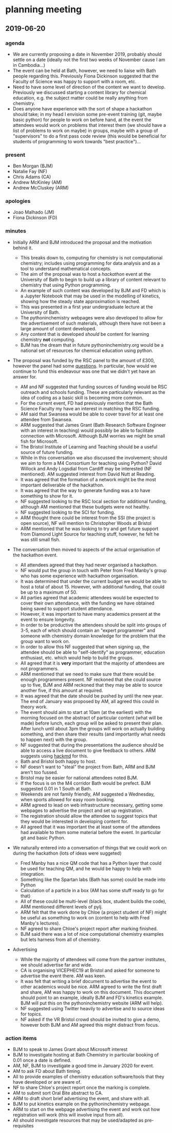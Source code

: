# planning meeting
## 2019-06-20

### agenda 

- We are currently proposing a date in November 2019, probably should settle on a date (ideally not the first two weeks of November cause I am in Cambodia...)
- The event can be held at Bath, however, we need to liaise with Bath people regarding this. Previously Fiona Dickinson suggested that the Faculty of Science was happy to support with a room, etc.
- Need to have some level of direction of the content we want to develop. Previously we discussed starting a content library for chemical education, e.g. the subject matter could be really anything from chemistry.
- Does anyone have experience with the sort of shape a hackathon should take; in my head I envision some pre-event training (git, maybe basic python) for people to work on before hand, at the event the attendees would work on problems that interest them (we should have a list of problems to work on maybe) in groups, maybe with a group of "supervisors" to do a first pass code review (this would be beneficial for students of programming to work towards "best practice")...

### present 

- Ben Morgan (BJM)
- Natalie Fay (NF)
- Chris Adams (CA)
- Andrew McKinley (AM)
- Andrew McCluskey (ARM)

### apologies 

- Joao Malhado (JM)
- Fiona Dickinson (FD) 

### minutes

- Initially ARM and BJM introduced the proposal and the motivation behind it. 
    - This breaks down to, computing for chemistry is not computational chemistry; includes using programming for data analysis and as a tool to understand mathematical concepts. 
    - The aim of the proposal was to host a *hackathon* event at the University of Bath to begin to build up a library of content relevant to chemistry that using Python programming. 
    - An example of such content was developed by BJM and FD which is a Jupyter Notebook that may be used in the modelling of kinetics, showing how the steady state approximation is reached. 
    - This was presented in a first year undergraduate lecture at the University of Bath.
    - The pythoninchemistry webpages were also developed to allow for the advertisement of such materials, although there have not been a large amount of content developed. 
    - Any content that is developed *should* be content for learning chemistry **not** computing. 
    - BJM has the dream that in future pythoninchemistry.org would be a national set of resources for chemical education using python. 
    
- The proposal was funded by the RSC panel to the amount of £300, however the panel had some [questions](../questions.md). In particular, how would we continue to fund this endeavour was one that we didn't yet have an answer for.
    - AM and NF suggested that funding sources of funding would be RSC outreach and schools funding. These are particularly relevant as the idea of coding as a basic skill is becoming more common. 
    - For the current event, FD had previously mention that the Bath Science Faculty my have an interest in matching the RSC funding. 
    - AM said that Swansea would be able to cover travel for at least one attendee from Swansea. 
    - ARM suggested that James Grant (Bath Research Software Engineer with an interest in teaching) would possibly be able to facilitate connection with Microsoft. Although BJM worries we might be small fish for Microsoft. 
    - The Bristol Institute of Learning and Teaching should be a useful source of future funding. 
    - While in this conversation we also discussed the involvement; should we aim to form a M4 Consortium for teaching using Python? David Willock and Andy Logsdial from Cardiff may be interested (NF mentioned). AM suggested interest from David Nutt at Reading. 
    - It was agreed that the formation of a network might be the most important deliverable of the hackathon. 
    - It was agreed that the way to generate funding was a to have something to show for it. 
    - NF suggested looking to the RSC local section for additional funding, although AM mentioned that these budgets were not healthy. 
    - NF suggested looking to the SCI for funding. 
    - ARM thought there could be interest from the SSI (the project is open source), NF will mention to Christopher Woods at Bristol
    - ARM mentioned that he was looking to try and get future support from Diamond Light Source for teaching stuff, however, he felt he was still small fish.     

- The conversation then moved to aspects of the actual organisation of the hackathon event.
    - All attendees agreed that they had never organised a hackathon.
    - NF would put the group in touch with Peter from Fred Manby's group who has some experience with hackathon organisation. 
    - It was determined that under the current budget we would be able to host a total of about 15. However, with additional funding, that could be up to a maximum of 50. 
    - All parties agreed that academic attendees would be expected to cover their own attendance, with the funding we have obtained being saved to support student attendance. 
    - However, it was important to have many academics present at the event to ensure longevity. 
    - In order to be productive the attendees should be split into groups of 3-5, each of which should contain an "expert programmer" and someone with chemistry domain knowledge for the problem that the group want to work on. 
    - In order to allow this NF suggested that when signing up, the attendee should be able to "self-identify" as programmer, education enthusiast, etc. which would help to build the groups.
    - All agreed that it is **very** important that the majority of attendees are not programmers. 
    - ARM mentioned that we need to make sure that there would be enough programmers present. NF reckoned that she could source up to five, BJM and ARM reckoned that they may be able to source another five, if this amount at required. 
    - It was agreed that the date should be pushed by until the new year. The end of January was proposed by AM, all agreed this could in theory work. 
    - The event should aim to start at 10am (at the earliest) with the morning focused on the abstract of particular content (what will be made) before lunch, each group will be asked to present their plan. After lunch until about 3pm the groups will work on actually building something, and then share their results (and importantly what needs to happen next) with the group.
    - NF suggested that during the presentations the audience should be able to access a live document to give feedback to others. ARM suggests using [hackmd](hackmd.io) for this.
    - Bath and Bristol both happy to host. 
    - NF doesn't want to "steal" the project from Bath, ARM and BJM aren't too fussed. 
    - Bristol may be easier for national attendees noted BJM. 
    - If the focus is on the M4 corridor Bath would be prefect. BJM suggested 0.01 in 1 South at Bath. 
    - Weekends are not family friendly, AM suggested a Wednesday, when sports allowed for easy room booking. 
    - ARM agreed to lead on web infrastructure necessary, getting some webpages to advertise the project and set up registration. 
    - The registration should allow the attendee to suggest topics that they would be interested in developing content for. 
    - All agreed that it was important the at least some of the attendees had available to them some material before the event. In particular git and basic Python. 
    
- We naturally entered into a conversation of things that we could work on during the hackathon (lots of ideas were suggeted)
    - Fred Manby has a nice QM code that has a Python layer that could be used for teaching QM, and he would be happy to help with integration. 
    - Something like the Spartan labs (Bath has some) could be made into Python
    - Calculation of a particle in a box (AM has some stuff ready to go for that) 
    - All of these could be multi-level (black box, student builds the code), ARM mentioned different levels of pylj. 
    - ARM felt that the work done by Chloe (a project student of NF) might be useful as something to work on (content to help with Fred Manby's lectures). 
    - NF agreed to share Chloe's project report after marking finished. 
    - BJM said there was a lot of nice computational chemistry examples but lets harness from all of chemistry. 
    
- Advertising
    - While the majority of attendees will come from the partner institutes, we should advertise far and wide. 
    - CA is organising VICEPHEC19 at Bristol and asked for someone to advertise the event there. AM was keen. 
    - It was felt that writing a brief document to advertise the event to other academics would be nice. ARM agreed to write the first draft and share, AM was happy to work on this document. This document should point to an example, ideally BJM and FD's kinetics example. BJM will put this on the pythoninchemistry website (ARM will help). 
    - NF suggested using Twitter heavily to advertise and to source ideas for topics. 
    - NF asked if the VR Bristol crowd should be invited to give a demo, however both BJM and AM agreed this might distract from focus. 
   
### action items

- BJM to speak to James Grant about Microsoft interest 
- BJM to investigate hosting at Bath Chemistry in particular booking of 0.01 once a date is defined.  
- AM, NF, BJM to investigate a good time in January 2020 for event. 
- AM to ask FD about Bath timing. 
- All to provide examples of chemistry education software/tools that they have developed or are aware of. 
- NF to share Chloe's project report once the marking is complete. 
- AM to submit sort Oral Bite abstract to CA.
- ARM to draft short brief advertising the event, and share with all. 
- BJM to put kinetics example on the pythoninchemistry webpage. 
- ARM to start on the webpage advertising the event and work out how registration will work (this will involve input from all).
- All should investigate resources that may be used/adapted as pre-requisites 